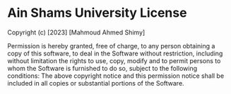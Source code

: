 # Ain Shams University License

Copyright (c) [2023] [Mahmoud Ahmed Shimy]

Permission is hereby granted, free of charge, to any person obtaining a copy of this software, to deal in the Software without restriction, including without limitation the rights to use, copy, modify and to permit persons to whom the Software is furnished to do so, subject to the following conditions:
The above copyright notice and this permission notice shall be included in all copies or substantial portions of the Software.
